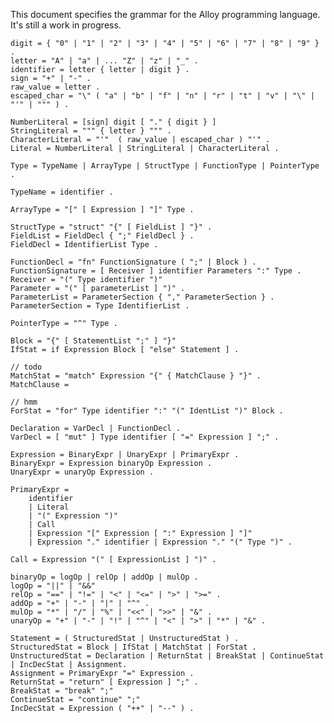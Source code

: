 This document specifies the grammar for the Alloy programming language. It's still a work in progress.

	digit = { "0" | "1" | "2" | "3" | "4" | "5" | "6" | "7" | "8" | "9" } .
	letter = "A" | "a" | ... "Z" | "z" | "_" .
	identifier = letter { letter | digit } .
	sign = "+" | "-" .
	raw_value = letter .
	escaped_char = "\" ( "a" | "b" | "f" | "n" | "r" | "t" | "v" | "\" | "'" | """ ) .

	NumberLiteral = [sign] digit [ "." { digit } ]	
	StringLiteral = """ { letter } """ . 
	CharacterLiteral = "'"  ( raw_value | escaped_char ) "'" .
	Literal = NumberLiteral | StringLiteral | CharacterLiteral .
	
	Type = TypeName | ArrayType | StructType | FunctionType | PointerType .
	
	TypeName = identifier .
	
	ArrayType = "[" [ Expression ] "]" Type .
	
	StructType = "struct" "{" [ FieldList ] "}" .
	FieldList = FieldDecl { ";" FieldDecl } .
	FieldDecl = IdentifierList Type .

	FunctionDecl = "fn" FunctionSignature ( ";" | Block ) .
	FunctionSignature = [ Receiver ] identifier Parameters ":" Type .
	Receiver = "(" Type identifier ")"
	Parameter = "(" [ parameterList ] ")" .
	ParameterList = ParameterSection { "," ParameterSection } .
	ParameterSection = Type IdentifierList .

	PointerType = "^" Type .
	
	Block = "{" [ StatementList ";" ] "}"
	IfStat = if Expression Block [ "else" Statement ] .

	// todo	
	MatchStat = "match" Expression "{" { MatchClause } "}" . 
	MatchClause = 
	
	// hmm
	ForStat = "for" Type identifier ":" "(" IdentList ")" Block .
	
	Declaration = VarDecl | FunctionDecl .
	VarDecl = [ "mut" ] Type identifier [ "=" Expression ] ";" .
	
	Expression = BinaryExpr | UnaryExpr | PrimaryExpr .
	BinaryExpr = Expression binaryOp Expression .
	UnaryExpr = unaryOp Expression .

	PrimaryExpr =
		identifier 
		| Literal 
		| "(" Expression ")" 
		| Call 
		| Expression "[" Expression [ ":" Expression ] "]" 
		| Expression "." identifier | Expression "." "(" Type ")" .
		
	Call = Expression "(" [ ExpressionList ] ")" .
	
	binaryOp = logOp | relOp | addOp | mulOp .
	logOp = "||" | "&&"
	relOp = "==" | "!=" | "<" | "<=" | ">" | ">=" .
	addOp = "+" | "-" | "|" | "^" .
	mulOp = "*" | "/" | "%" | "<<" | ">>" | "&" .
	unaryOp = "+" | "-" | "!" | "^" | "<" | ">" | "*" | "&" .
	
	Statement = ( StructuredStat | UnstructuredStat ) .
	StructuredStat = Block | IfStat | MatchStat | ForStat .
	UnstructuredStat = Declaration | ReturnStat | BreakStat | ContinueStat | IncDecStat | Assignment.
	Assignment = PrimaryExpr "=" Expression .
	ReturnStat = "return" [ Expression ] ";" .
	BreakStat = "break" ";"
	ContinueStat = "continue" ";"
	IncDecStat = Expression ( "++" | "--" ) .
	
	
	
	